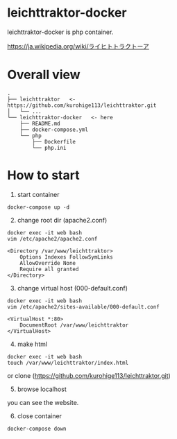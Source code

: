 # leichttraktor-docker
leichttraktor-docker is php container.

https://ja.wikipedia.org/wiki/ライヒトトラクトーア

# Overall view
```
.
├── leichttraktor   <- https://github.com/kurohige113/leichttraktor.git
│   └── ...
└── leichttraktor-docker   <- here
    ├── README.md
    ├── docker-compose.yml
    └── php
        ├── Dockerfile
        └── php.ini
```

# How to start

1. start container
```
docker-compose up -d
```

2. change root dir (apache2.conf)
```
docker exec -it web bash
vim /etc/apache2/apache2.conf

<Directory /var/www/leichttraktor>
	Options Indexes FollowSymLinks
	AllowOverride None
	Require all granted
</Directory>
```

3. change virtual host (000-default.conf)
```
docker exec -it web bash
vim /etc/apache2/sites-available/000-default.conf

<VirtualHost *:80>
	DocumentRoot /var/www/leichttraktor
</VirtualHost>
```

4. make html
```
docker exec -it web bash
touch /var/www/leichttraktor/index.html
```
or clone (https://github.com/kurohige113/leichttraktor.git)

5. browse localhost

you can see the website.

6. close container

```
docker-compose down
```
